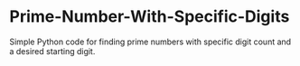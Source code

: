 # Prime-Number-With-Specific-Digits

Simple Python code for finding prime numbers with specific digit count and a desired starting digit.
